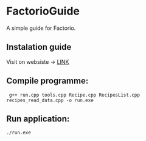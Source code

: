 # FactorioGuide
A simple guide for Factorio.


## Instalation guide

Visit on websiste -> [LINK](https://code.visualstudio.com/docs/cpp/config-mingw)

## Compile programme:

```
 g++ run.cpp tools.cpp Recipe.cpp RecipesList.cpp recipes_read_data.cpp -o run.exe
```

## Run application:

```
./run.exe
```



